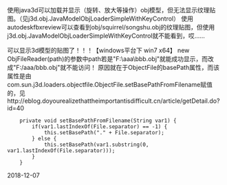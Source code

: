 使用java3d可以加载并显示（旋转、放大等操作）obj模型，但无法显示纹理贴图。（见j3d.obj.JavaModelObjLoaderSimpleWithKeyControl）
使用autodeskfbxreview可以查看到obj/squirrel/songshu.obj的纹理贴图，但使用j3d.obj.JavaModelObjLoaderSimpleWithKeyControl就不能看到，哎……


可以显示3d模型的贴图了！！！【windows平台下 win7 x64】
new ObjFileReader(path)的参数中path若是"F:\\aaa\\bbb.obj"就能成功显示，而改成"F:/aaa/bbb.obj"就不能访问！
原因就在于ObjectFile的basePath属性，而该属性是由com.sun.j3d.loaders.objectfile.ObjectFile.setBasePathFromFilename赋值的，见http://eblog.doyourealizethattheimportantisdifficult.cn/article/getDetail.do?id=40

```text
    private void setBasePathFromFilename(String var1) {
        if(var1.lastIndexOf(File.separator) == -1) {
            this.setBasePath("." + File.separator);
        } else {
            this.setBasePath(var1.substring(0, var1.lastIndexOf(File.separator)));
        }
    }
```



2018-12-07
